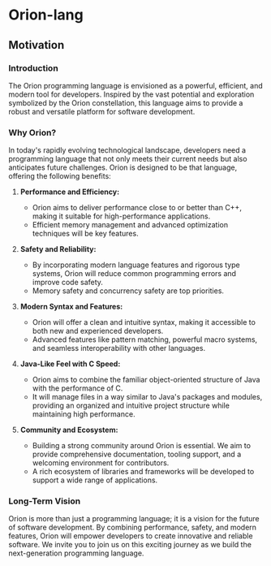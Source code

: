 # Orion-lang

## Motivation

### Introduction

The Orion programming language is envisioned as a powerful, efficient, and modern tool for developers. Inspired by the vast potential and exploration symbolized by the Orion constellation, this language aims to provide a robust and versatile platform for software development.

### Why Orion?

In today's rapidly evolving technological landscape, developers need a programming language that not only meets their current needs but also anticipates future challenges. Orion is designed to be that language, offering the following benefits:

1. **Performance and Efficiency:**
   - Orion aims to deliver performance close to or better than C++, making it suitable for high-performance applications.
   - Efficient memory management and advanced optimization techniques will be key features.

2. **Safety and Reliability:**
   - By incorporating modern language features and rigorous type systems, Orion will reduce common programming errors and improve code safety.
   - Memory safety and concurrency safety are top priorities.

3. **Modern Syntax and Features:**
   - Orion will offer a clean and intuitive syntax, making it accessible to both new and experienced developers.
   - Advanced features like pattern matching, powerful macro systems, and seamless interoperability with other languages.

4. **Java-Like Feel with C Speed:**
   - Orion aims to combine the familiar object-oriented structure of Java with the performance of C.
   - It will manage files in a way similar to Java's packages and modules, providing an organized and intuitive project structure while maintaining high performance.

5. **Community and Ecosystem:**
   - Building a strong community around Orion is essential. We aim to provide comprehensive documentation, tooling support, and a welcoming environment for contributors.
   - A rich ecosystem of libraries and frameworks will be developed to support a wide range of applications.

### Long-Term Vision

Orion is more than just a programming language; it is a vision for the future of software development. By combining performance, safety, and modern features, Orion will empower developers to create innovative and reliable software. We invite you to join us on this exciting journey as we build the next-generation programming language.
